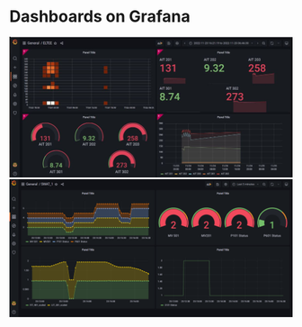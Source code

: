 # Dashboards on Grafana


<img src="./pinaryazgandashboard.JPG" />
<br>
<img src="./swat_dashboard.png" />

